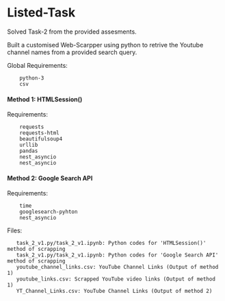 # Listed-Task
Solved Task-2 from the provided assesments. </br>


Built a customised Web-Scarpper using python to retrive the Youtube channel names from a provided search query.</br>

Global Requirements:

        python-3
        csv

#### Method 1: HTMLSession()
Requirements:

        requests
        requests-html
        beautifulsoup4
        urllib
        pandas
        nest_asyncio
        nest_asyncio


#### Method 2: Google Search API
Requirements:

        time
        googlesearch-pyhton
        nest_asyncio

Files:

       task_2_v1.py/task_2_v1.ipynb: Python codes for 'HTMLSession()' method of scrapping
       task_2_v1.py/task_2_v1.ipynb: Python codes for 'Google Search API' method of scrapping
       youtube_channel_links.csv: YouTube Channel Links (Output of method 1)
       youtube_links.csv: Scrapped YouTube video links (Output of method 1)
       YT_Channel_Links.csv: YouTube Channel Links (Output of method 2)
       
       


       
